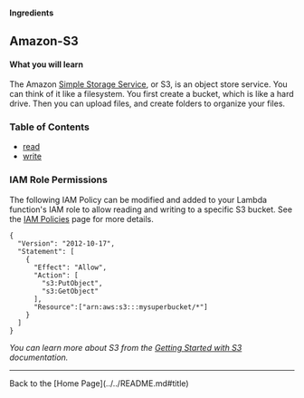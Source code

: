 #### Ingredients
## Amazon-S3 <a id="title"></a>

#### What you will learn

The Amazon [Simple Storage Service](https://aws.amazon.com/s3), or S3, is an object store service.  You can think of it like a filesystem.
You first create a bucket, which is like a hard drive.  Then you can upload files, and create folders to organize your files.


### Table of Contents
 * [read](read#title)
 * [write](write#title)


### IAM Role Permissions

The following IAM Policy can be modified and added to your Lambda function's IAM role to allow reading and writing to a specific S3 bucket.
See the [IAM Policies](../IAM_POLICIES.md) page for more details.

```
{
  "Version": "2012-10-17",
  "Statement": [
    {
      "Effect": "Allow",
      "Action": [
        "s3:PutObject",
        "s3:GetObject"
      ],
      "Resource":["arn:aws:s3:::mysuperbucket/*"]
    }
  ]
}
```

 *You can learn more about S3 from the [Getting Started with S3](http://docs.aws.amazon.com/AmazonS3/latest/gsg/GetStartedWithS3.html) documentation.*


<hr />
Back to the [Home Page](../../README.md#title)

